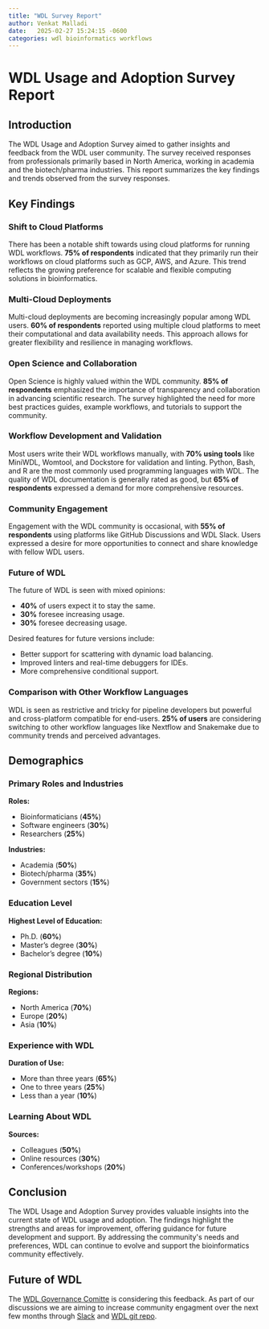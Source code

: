 ```yaml
---
title: "WDL Survey Report"
author: Venkat Malladi
date:   2025-02-27 15:24:15 -0600
categories: wdl bioinformatics workflows 
---
```


# WDL Usage and Adoption Survey Report  

## Introduction  
The WDL Usage and Adoption Survey aimed to gather insights and feedback from the WDL user community. The survey received responses from professionals primarily based in North America, working in academia and the biotech/pharma industries. This report summarizes the key findings and trends observed from the survey responses.  

## Key Findings  

### Shift to Cloud Platforms  
There has been a notable shift towards using cloud platforms for running WDL workflows. **75% of respondents** indicated that they primarily run their workflows on cloud platforms such as GCP, AWS, and Azure. This trend reflects the growing preference for scalable and flexible computing solutions in bioinformatics.  

### Multi-Cloud Deployments  
Multi-cloud deployments are becoming increasingly popular among WDL users. **60% of respondents** reported using multiple cloud platforms to meet their computational and data availability needs. This approach allows for greater flexibility and resilience in managing workflows.  

### Open Science and Collaboration  
Open Science is highly valued within the WDL community. **85% of respondents** emphasized the importance of transparency and collaboration in advancing scientific research. The survey highlighted the need for more best practices guides, example workflows, and tutorials to support the community.  

### Workflow Development and Validation  
Most users write their WDL workflows manually, with **70% using tools** like MiniWDL, Womtool, and Dockstore for validation and linting. Python, Bash, and R are the most commonly used programming languages with WDL. The quality of WDL documentation is generally rated as good, but **65% of respondents** expressed a demand for more comprehensive resources.  

### Community Engagement  
Engagement with the WDL community is occasional, with **55% of respondents** using platforms like GitHub Discussions and WDL Slack. Users expressed a desire for more opportunities to connect and share knowledge with fellow WDL users.  

### Future of WDL  
The future of WDL is seen with mixed opinions:  
- **40%** of users expect it to stay the same.  
- **30%** foresee increasing usage.  
- **30%** foresee decreasing usage.  

Desired features for future versions include:  
- Better support for scattering with dynamic load balancing.  
- Improved linters and real-time debuggers for IDEs.  
- More comprehensive conditional support.  

### Comparison with Other Workflow Languages  
WDL is seen as restrictive and tricky for pipeline developers but powerful and cross-platform compatible for end-users. **25% of users** are considering switching to other workflow languages like Nextflow and Snakemake due to community trends and perceived advantages.  

## Demographics  

### Primary Roles and Industries  
**Roles:**  
- Bioinformaticians (**45%**)  
- Software engineers (**30%**)  
- Researchers (**25%**)  

**Industries:**  
- Academia (**50%**)  
- Biotech/pharma (**35%**)  
- Government sectors (**15%**)  

### Education Level  
**Highest Level of Education:**  
- Ph.D. (**60%**)  
- Master’s degree (**30%**)  
- Bachelor’s degree (**10%**)  

### Regional Distribution  
**Regions:**  
- North America (**70%**)  
- Europe (**20%**)  
- Asia (**10%**)  

### Experience with WDL  
**Duration of Use:**  
- More than three years (**65%**)  
- One to three years (**25%**)  
- Less than a year (**10%**)  

### Learning About WDL  
**Sources:**  
- Colleagues (**50%**)  
- Online resources (**30%**)  
- Conferences/workshops (**20%**)  

## Conclusion  
The WDL Usage and Adoption Survey provides valuable insights into the current state of WDL usage and adoption. The findings highlight the strengths and areas for improvement, offering guidance for future development and support. By addressing the community's needs and preferences, WDL can continue to evolve and support the bioinformatics community effectively.  

## Future of WDL
The [WDL Governance Comitte](https://github.com/openwdl/governance/blob/main/README.md) is considering this feedback. As
part of our discussions we are aiming to increase community engagment over the next few months through [Slack](https://join.slack.com/t/openwdl/shared_invite/zt-ctmj4mhf-cFBNxIiZYs6SY9HgM9UAVw) and [WDL git repo](https://github.com/openwdl/).
